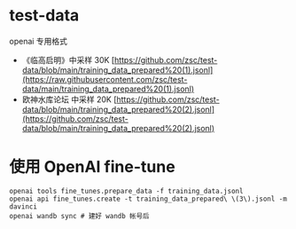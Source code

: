 # test-data
openai 专用格式
* 《临高启明》中采样 30K [https://github.com/zsc/test-data/blob/main/training_data_prepared%20(1).jsonl](https://raw.githubusercontent.com/zsc/test-data/main/training_data_prepared%20(1).jsonl)
* 欧神水库论坛 中采样 20K [https://github.com/zsc/test-data/blob/main/training_data_prepared%20(2).jsonl](https://github.com/zsc/test-data/blob/main/training_data_prepared%20(2).jsonl)

# 使用 OpenAI fine-tune
```
openai tools fine_tunes.prepare_data -f training_data.jsonl
openai api fine_tunes.create -t training_data_prepared\ \(3\).jsonl -m davinci
openai wandb sync # 建好 wandb 帐号后
```
